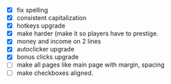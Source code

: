 - [x] fix spelling
- [x] consistent capitalization
- [x] hotkeys upgrade
- [x] make harder (make it so players have to prestige.
- [x] money and income on 2 lines
- [x] autoclicker upgrade
- [x] bonus clicks upgrade
- [ ] make all pages like main page with margin, spacing
- [ ] make checkboxes aligned.